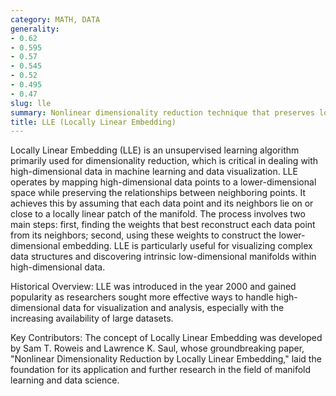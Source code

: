 ```yaml
---
category: MATH, DATA
generality:
- 0.62
- 0.595
- 0.57
- 0.545
- 0.52
- 0.495
- 0.47
slug: lle
summary: Nonlinear dimensionality reduction technique that preserves local neighborhood information to reduce high-dimensional data to a lower-dimensional space.
title: LLE (Locally Linear Embedding)
---
```


Locally Linear Embedding (LLE) is an unsupervised learning algorithm primarily used for dimensionality reduction, which is critical in dealing with high-dimensional data in machine learning and data visualization. LLE operates by mapping high-dimensional data points to a lower-dimensional space while preserving the relationships between neighboring points. It achieves this by assuming that each data point and its neighbors lie on or close to a locally linear patch of the manifold. The process involves two main steps: first, finding the weights that best reconstruct each data point from its neighbors; second, using these weights to construct the lower-dimensional embedding. LLE is particularly useful for visualizing complex data structures and discovering intrinsic low-dimensional manifolds within high-dimensional data.

Historical Overview:
LLE was introduced in the year 2000 and gained popularity as researchers sought more effective ways to handle high-dimensional data for visualization and analysis, especially with the increasing availability of large datasets.

Key Contributors:
The concept of Locally Linear Embedding was developed by Sam T. Roweis and Lawrence K. Saul, whose groundbreaking paper, "Nonlinear Dimensionality Reduction by Locally Linear Embedding," laid the foundation for its application and further research in the field of manifold learning and data science.